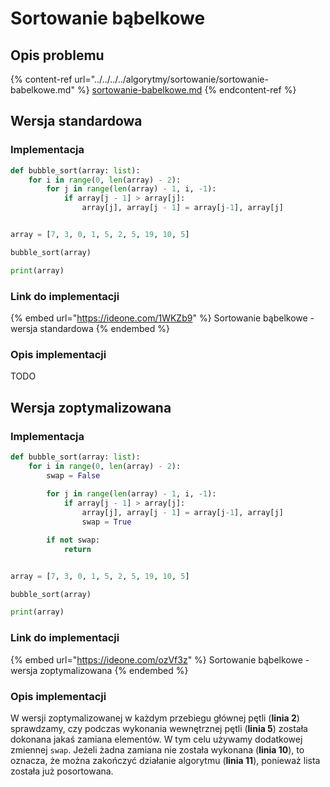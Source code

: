 # Sortowanie bąbelkowe

## Opis problemu

{% content-ref url="../../../../algorytmy/sortowanie/sortowanie-babelkowe.md" %}
[sortowanie-babelkowe.md](../../../../algorytmy/sortowanie/sortowanie-babelkowe.md)
{% endcontent-ref %}

## Wersja standardowa

### Implementacja

```python
def bubble_sort(array: list):
    for i in range(0, len(array) - 2):
        for j in range(len(array) - 1, i, -1):
            if array[j - 1] > array[j]:
                array[j], array[j - 1] = array[j-1], array[j]


array = [7, 3, 0, 1, 5, 2, 5, 19, 10, 5]

bubble_sort(array)

print(array)
```

### Link do implementacji

{% embed url="https://ideone.com/1WKZb9" %}
Sortowanie bąbelkowe - wersja standardowa
{% endembed %}

### Opis implementacji

TODO

## Wersja zoptymalizowana

### Implementacja

```python
def bubble_sort(array: list):
    for i in range(0, len(array) - 2):
        swap = False
        
        for j in range(len(array) - 1, i, -1):
            if array[j - 1] > array[j]:
                array[j], array[j - 1] = array[j-1], array[j]
                swap = True

        if not swap:
            return


array = [7, 3, 0, 1, 5, 2, 5, 19, 10, 5]

bubble_sort(array)

print(array)
```

### Link do implementacji

{% embed url="https://ideone.com/ozVf3z" %}
Sortowanie bąbelkowe - wersja zoptymalizowana
{% endembed %}

### Opis implementacji

W wersji zoptymalizowanej w każdym przebiegu głównej pętli (**linia 2**) sprawdzamy, czy podczas wykonania wewnętrznej pętli (**linia 5**) została dokonana jakaś zamiana elementów. W tym celu używamy dodatkowej zmiennej `swap`. Jeżeli żadna zamiana nie została wykonana (**linia 10**), to oznacza, że można zakończyć działanie algorytmu (**linia 11**), ponieważ lista została już posortowana.
